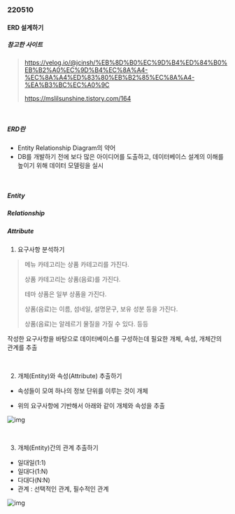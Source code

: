 ### 220510

#### ERD 설계하기

##### 참고한 사이트

> https://velog.io/@jcinsh/%EB%8D%B0%EC%9D%B4%ED%84%B0%EB%B2%A0%EC%9D%B4%EC%8A%A4-%EC%8A%A4%ED%83%80%EB%B2%85%EC%8A%A4-%EA%B3%BC%EC%A0%9C
>
> https://mslilsunshine.tistory.com/164

<br>

##### ERD란

- Entity Relationship Diagram의 약어
- DB를 개발하기 전에 보다 많은 아이디어를 도출하고, 데이터베이스 설계의 이해를 높이기 위해 데이터 모델링을 실시

<br>

##### Entity

##### Relationship

##### Attribute

1. 요구사항 분석하기

> 메뉴 카테고리는 상품 카테고리를 가진다.
>
> 상품 카테고리는 상품(음료)를 가진다.
>
> 테마 상품은 일부 상품을 가진다.
>
> 상품(음료)는 이름, 섬네일, 설명문구, 보유 성분 등을 가진다.
>
> 상품(음료)는 알레르기 물질을 가질 수 있다. 등등

작성한 요구사항을 바탕으로 데이터베이스를 구성하는데 필요한 개체, 속성, 개체간의 관계를 추출

<br>

2. 개체(Entity)와 속성(Attribute) 추출하기

- 속성들이 모여 하나의 정보 단위를 이루는 것이 개체<br>

- 위의 요구사항에 기반해서 아래와 같이 개체와 속성을 추출

![img](https://velog.velcdn.com/images%2Fjcinsh%2Fpost%2Ffc94593f-ddb8-49de-baf6-5c76740dd269%2F%E1%84%89%E1%85%B3%E1%84%8F%E1%85%B3%E1%84%85%E1%85%B5%E1%86%AB%E1%84%89%E1%85%A3%E1%86%BA%202020-05-15%2017.22.23.png)

<br>

3. 개체(Entity)간의 관계 추출하기

- 일대일(1:1)
- 일대다(1:N)
- 다대다(N:N)
- 관계 : 선택적인 관계, 필수적인 관계

![img](https://velog.velcdn.com/images%2Fjcinsh%2Fpost%2Ffc4267f7-0f9b-4d58-9483-2eead6d8a55d%2F%E1%84%89%E1%85%B3%E1%84%8F%E1%85%B3%E1%84%85%E1%85%B5%E1%86%AB%E1%84%89%E1%85%A3%E1%86%BA%202020-05-15%2017.22.31.png)